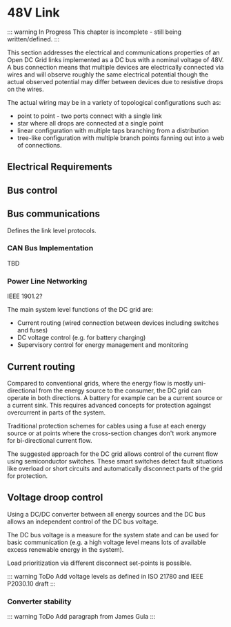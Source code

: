 # 48V Link

::: warning In Progress
This chapter is incomplete - still being written/defined.
:::

This section addresses the electrical and communications properties of an Open DC Grid links
implemented as a DC bus with a nominal voltage of 48V. A bus connection means that multiple devices
are electrically connected via wires and will observe roughly the same electrical potential
though the actual observed potential may differ between devices due to resistive drops on the wires.

The actual wiring may be in a variety of topological configurations such as:

- point to point - two ports connect with a single link
- star where all drops are connected at a single point
- linear configuration with multiple taps branching from a distribution
- tree-like configuration with multiple branch points fanning out into a web of connections.

## Electrical Requirements

## Bus control

## Bus communications

Defines the link level protocols.

### CAN Bus Implementation

TBD

### Power Line Networking

IEEE 1901.2?


The main system level functions of the DC grid are:

- Current routing (wired connection between devices including switches and fuses)
- DC voltage control (e.g. for battery charging)
- Supervisory control for energy management and monitoring

## Current routing

Compared to conventional grids, where the energy flow is mostly uni-directional from the energy source to the consumer, the DC grid can operate in both directions. A battery for example can be a current source or a current sink. This requires advanced concepts for protection againgst overcurrent in parts of the system.

Traditional protection schemes for cables using a fuse at each energy source or at points where the cross-section changes don't work anymore for bi-directional current flow.

The suggested approach for the DC grid allows control of the current flow using semiconductor switches. These smart switches detect fault situations like overload or short circuits and automatically disconnect parts of the grid for protection.

## Voltage droop control

Using a DC/DC converter between all energy sources and the DC bus allows an independent control of the DC bus voltage.

The DC bus voltage is a measure for the system state and can be used for basic communication (e.g. a high voltage level means lots of available excess renewable energy in the system).

Load prioritization via different disconnect set-points is possible.

::: warning ToDo
Add voltage levels as defined in ISO 21780 and IEEE P2030.10 draft
:::

### Converter stability

::: warning ToDo
Add paragraph from James Gula
:::
